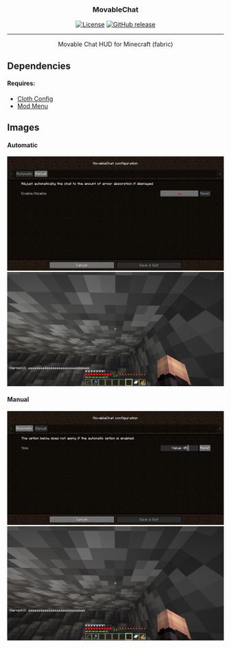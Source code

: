 <h3 align="center">MovableChat</h3>

<div align="center">

[![License](https://img.shields.io/badge/license-MIT-blue.svg)](/LICENSE)
[![GitHub release](https://img.shields.io/github/v/release/Germich3/MovableChat?color=bightgreen)](https://www.github.com/Germich3/MovableChat/releases/)

</div>

---

<p align="center"> Movable Chat HUD for Minecraft (fabric)
    <br> 
</p>

## Dependencies <a name="Dependencies"></a>

#### Requires: 
- <a href="https://www.curseforge.com/minecraft/mc-mods/cloth-config">Cloth Config</a>
- <a href="https://www.curseforge.com/minecraft/mc-mods/modmenu">Mod Menu</a>

## Images

#### Automatic
<img src="https://github.com/Germich3/MovableChat/blob/main/images/configA.png?raw=true" />
<img src="https://github.com/Germich3/MovableChat/blob/main/images/gameA.png?raw=true" />

#### Manual
<img src="https://github.com/Germich3/MovableChat/blob/main/images/configM.png?raw=true" />
<img src="https://github.com/Germich3/MovableChat/blob/main/images/gameM.png?raw=true" />

